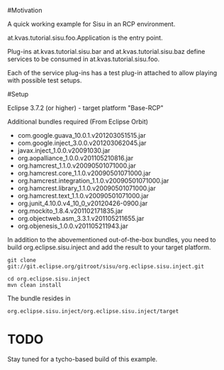 #Motivation

A quick working example for Sisu in an RCP environment.

at.kvas.tutorial.sisu.foo.Application is the entry point.

Plug-ins at.kvas.tutorial.sisu.bar and at.kvas.tutorial.sisu.baz 
define services to be consumed in at.kvas.tutorial.sisu.foo.

Each of the service plug-ins has a test plug-in attached to allow
playing with possible test setups.

#Setup

Eclipse 3.7.2 (or higher) - target platform "Base-RCP"

Additional bundles required (From Eclipse Orbit)

- com.google.guava_10.0.1.v201203051515.jar
- com.google.inject_3.0.0.v201203062045.jar
- javax.inject_1.0.0.v20091030.jar
- org.aopalliance_1.0.0.v201105210816.jar
- org.hamcrest_1.1.0.v20090501071000.jar
- org.hamcrest.core_1.1.0.v20090501071000.jar
- org.hamcrest.integration_1.1.0.v20090501071000.jar
- org.hamcrest.library_1.1.0.v20090501071000.jar
- org.hamcrest.text_1.1.0.v20090501071000.jar
- org.junit_4.10.0.v4_10_0_v20120426-0900.jar
- org.mockito_1.8.4.v201102171835.jar
- org.objectweb.asm_3.3.1.v201105211655.jar
- org.objenesis_1.0.0.v201105211943.jar


In addition to the abovementioned out-of-the-box bundles,
you need to build org.eclipse.sisu.inject and add the result
to your target platform.


    git clone git://git.eclipse.org/gitroot/sisu/org.eclipse.sisu.inject.git

    cd org.eclipse.sisu.inject
    mvn clean install

The bundle resides in 

    org.eclipse.sisu.inject/org.eclipse.sisu.inject/target

TODO
====

Stay tuned for a tycho-based build of this example.


